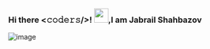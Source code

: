 ### Hi there <𝚌𝚘𝚍𝚎𝚛𝚜/>! <img src="https://github.com/TheDudeThatCode/TheDudeThatCode/blob/master/Assets/Hi.gif" width="29px">,I am Jabrail Shahbazov
![image](https://github.com/saadeghi/saadeghi/blob/master/dino.gif)
